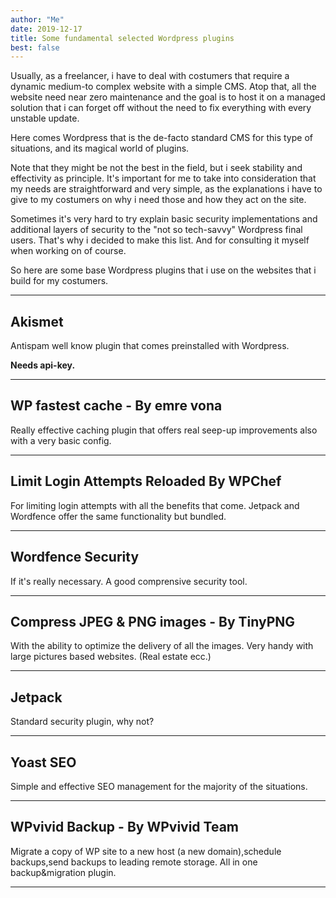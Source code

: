 ```yaml
---
author: "Me"
date: 2019-12-17
title: Some fundamental selected Wordpress plugins 
best: false
---
```

Usually, as a freelancer, i have to deal with costumers that require a dynamic  medium-to complex website with a simple CMS. 
Atop that, all the website need near zero maintenance and the goal is to host it on a managed solution that i can forget off without the need to fix everything with every unstable update.

Here comes Wordpress that is the de-facto standard CMS for this type of situations, and its magical world of plugins.

Note that they might be not the best in the field, but i seek stability and effectivity as principle.
It's important for me to take into consideration that my needs are straightforward and very simple, as the explanations i have to give to my costumers on why i need those and how they act on the site.

Sometimes it's very hard to try explain basic security implementations and additional layers of security to the "not so tech-savvy" Wordpress final users. 
That's why i decided to make this list. And for consulting it myself when working on of course.

So here are some base Wordpress plugins that i use on the websites that i build for my costumers. 

___

## Akismet

Antispam well know plugin that comes preinstalled with Wordpress.
	
**Needs api-key.**

___

## WP fastest cache - By emre vona 

Really effective caching plugin that offers real seep-up improvements also with a very basic config.

___

## Limit Login Attempts Reloaded By WPChef

For limiting login attempts with all the benefits that come. Jetpack and Wordfence offer the same functionality but bundled.

___

## Wordfence Security 

If it's really necessary. A good comprensive security tool.

___

## Compress JPEG & PNG images - By TinyPNG

With the ability to optimize the delivery of all the images. Very handy with large pictures based websites. (Real estate ecc.)
	
___

## Jetpack

Standard security plugin, why not?

___

## Yoast SEO

Simple and effective SEO management for the majority of the situations.

___

## WPvivid Backup - By WPvivid Team

Migrate a copy of WP site to a new host (a new domain),schedule backups,send backups to leading remote storage. All in one backup&migration plugin.

___



